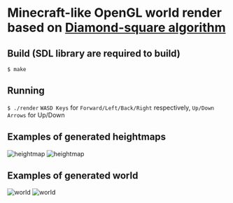 # Minecraft-like OpenGL world render based on [Diamond-square algorithm](https://en.wikipedia.org/wiki/Diamond-square_algorithm)
## Build (SDL library are required to build)
```$ make```
## Running
```$ ./render```
```WASD Keys``` for ```Forward/Left/Back/Right``` respectively, ```Up/Down Arrows``` for Up/Down
## Examples of generated heightmaps
![heightmap](https://github.com/zakirullin/world-generator/screenshots/heightmap.bmp)
![heightmap](https://github.com/zakirullin/world-generator/screenshots/heightmap2.bmp)
## Examples of generated world
![world](https://github.com/zakirullin/world-generator/screenshots/scr16.bmp)
![world](https://github.com/zakirullin/world-generator/screenshots/scr8.bmp)
